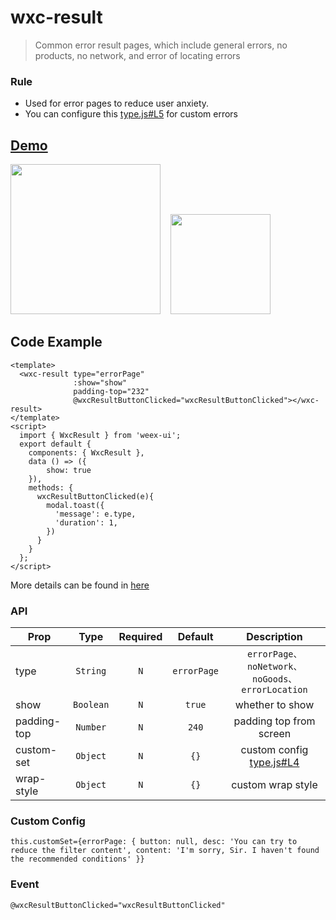 # wxc-result 
      
> Common error result pages, which include general errors, no products, no network, and error of locating errors

### Rule
  - Used for error pages to reduce user anxiety.
  - You can configure this [type.js#L5](https://github.com/alibaba/weex-ui/blob/master/example/result/type.js#L5) for custom errors


## [Demo](https://h5.m.taobao.com/trip/wx-detection-demo/result/index.html?_wx_tpl=https%3A%2F%2Fh5.m.taobao.com%2Ftrip%2Fwx-detection-demo%2Fresult%2Findex.weex.js)
<img src="https://gw.alicdn.com/tfs/TB1wqdhhdzJ8KJjSspkXXbF7VXa-562-1000.gif" width="240"/>&nbsp;&nbsp;&nbsp;&nbsp;<img src="https://gw.alicdn.com/tfs/TB1lFBlhdfJ8KJjy0FeXXXKEXXa-200-200.png" width="160"/>

## Code Example

```vue
<template>
  <wxc-result type="errorPage"
              :show="show"
              padding-top="232"
              @wxcResultButtonClicked="wxcResultButtonClicked"></wxc-result>
</template>
<script>
  import { WxcResult } from 'weex-ui';
  export default {
    components: { WxcResult },
    data () => ({
        show: true
    }),
    methods: {
      wxcResultButtonClicked(e){
        modal.toast({
          'message': e.type,
          'duration': 1,
        })
      }
    }
  };
</script>
```

More details can be found in [here](https://github.com/alibaba/weex-ui/blob/master/example/result/index.vue)


### API

| Prop | Type | Required | Default | Description |
| ---- |:----:|:---:|:-------:| :----------:|
| type | `String` |`N`| `errorPage`|`errorPage、noNetwork、noGoods、errorLocation`|
| show | `Boolean` |`N`| `true` | whether to show |
| padding-top | `Number` |`N`| `240` | padding top from screen |
| custom-set | `Object` |`N`| `{}` |custom config [type.js#L4](https://github.com/alibaba/weex-ui/blob/master/example/result/type.js#L4)|
| wrap-style | `Object` | `N`|`{}` | custom wrap style|

### Custom Config

```
this.customSet={errorPage: { button: null, desc: 'You can try to reduce the filter content', content: 'I'm sorry, Sir. I haven't found the recommended conditions' }}
```

### Event

```
@wxcResultButtonClicked="wxcResultButtonClicked"
```
